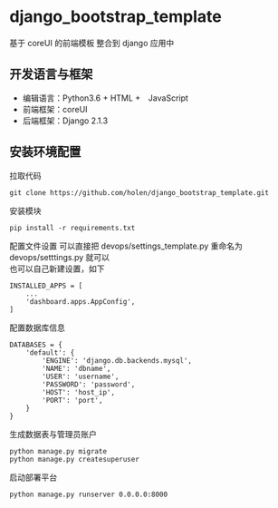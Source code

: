 # django_bootstrap_template
基于 coreUI 的前端模板 整合到 django 应用中

## 开发语言与框架

- 编辑语言：Python3.6 + HTML +　JavaScript
- 前端框架：coreUI
- 后端框架：Django 2.1.3

## 安装环境配置 
拉取代码 

    git clone https://github.com/holen/django_bootstrap_template.git
    
安装模块

    pip install -r requirements.txt
    
配置文件设置
可以直接把 devops/settings_template.py 重命名为 devops/setttings.py 就可以    
也可以自己新建设置，如下

    INSTALLED_APPS = [
        ...
        'dashboard.apps.AppConfig',
    ]
    
配置数据库信息

    DATABASES = {
        'default': {
            'ENGINE': 'django.db.backends.mysql',
            'NAME': 'dbname',
            'USER': 'username',
            'PASSWORD': 'password',
            'HOST': 'host_ip',
            'PORT': 'port',
        }
    }
        
生成数据表与管理员账户

    python manage.py migrate
    python manage.py createsuperuser
    
    
启动部署平台

    python manage.py runserver 0.0.0.0:8000